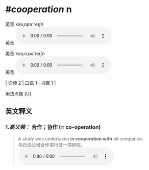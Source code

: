 # ***\#cooperation*** n
英音 kəʊˌɒpə'reɪʃn  
英音
<audio src="./media/cooperation-B.aac" controls="controls"></audio>

美音 koʊˌɑːpə'reɪʃn  
美音
<audio src="./media/cooperation.aac" controls="controls"></audio>



| 词频 2 | 口语 1 | 书面 1 |  

用法点拨  [U]

英文释义
---
### 1.*高义频：* **合作；协作 (= co-operation)**  

 > A study was undertaken **in cooperation with** oil companies.   
 > 与石油公司合作进行过一项研究。    
<audio src="./media/cooperation-1.aac" controls="controls"></audio>


